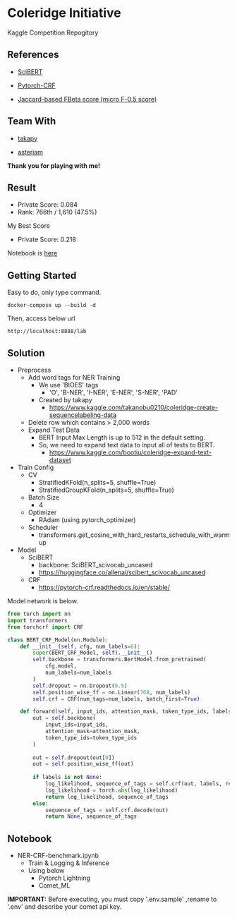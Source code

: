 # Coleridge Initiative


Kaggle Competition Repogitory


## References

- [SciBERT](https://huggingface.co/allenai/scibert_scivocab_uncased)

- [Pytorch-CRF](https://pytorch-crf.readthedocs.io/en/stable/)

- [Jaccard-based FBeta score (micro F-0.5 score)](https://machinelearningmastery.com/fbeta-measure-for-machine-learning/)


## Team With

- [takapy](https://www.kaggle.com/takanobu0210)

- [asteriam](https://www.kaggle.com/masatakashiwagi)

**Thank you for playing with me!**


## Result

- Private Score: 0.084
- Rank: 766th / 1,610 (47.5%)

My Best Score

- Private Score: 0.218

Notebook is [here](https://www.kaggle.com/bootiu/coleridge-ner-crf-inference-ensemble-alltest?scriptVersionId=65925307)


## Getting Started

Easy to do, only type command.

```commandline
docker-compose up --build -d
```

Then, access below url
```
http://localhost:8888/lab
```

## Solution

- Preprocess
    - Add word tags for NER Training
        - We use 'BIOES' tags
            - 'O', 'B-NER', 'I-NER', 'E-NER', 'S-NER', 'PAD'
        - Created by takapy
            - https://www.kaggle.com/takanobu0210/coleridge-create-sequencelabeling-data
    - Delete row which contains > 2,000 words
    - Expand Test Data
        - BERT Input Max Length is up to 512 in the default setting.
        - So, we need to expand text data to input all of texts to BERT.
            - https://www.kaggle.com/bootiu/coleridge-expand-text-dataset
- Train Config
    - CV
        - StratifiedKFold(n_splits=5, shuffle=True)
        - StratifiedGroupKFold(n_splits=5, shuffle=True)
    - Batch Size
        - 4
    - Optimizer
        - RAdam (using pytorch_optimizer)
    - Scheduler
        - transformers.get_cosine_with_hard_restarts_schedule_with_warmup
- Model
    - SciBERT
        - backbone: SciBERT_scivocab_uncased
        - https://huggingface.co/allenai/scibert_scivocab_uncased
    - CRF
        - https://pytorch-crf.readthedocs.io/en/stable/
        

Model network is below.

```python
from torch import nn
import transformers
from torchcrf import CRF

class BERT_CRF_Model(nn.Module):
    def __init__(self, cfg, num_labels=6):
        super(BERT_CRF_Model, self).__init__()
        self.backbone = transformers.BertModel.from_pretrained(
            cfg.model,
            num_labels=num_labels
        )
        self.dropout = nn.Dropout(0.5)
        self.position_wise_ff = nn.Linear(768, num_labels)
        self.crf = CRF(num_tags=num_labels, batch_first=True)

    def forward(self, input_ids, attention_mask, token_type_ids, labels=None):
        out = self.backbone(
            input_ids=input_ids,
            attention_mask=attention_mask,
            token_type_ids=token_type_ids
        )
        
        out = self.dropout(out[0])
        out = self.position_wise_ff(out)
        
        if labels is not None:
            log_likelihood, sequence_of_tags = self.crf(out, labels, reduction='mean'), self.crf.decode(out)
            log_likelihood = torch.abs(log_likelihood)
            return log_likelihood, sequence_of_tags
        else:
            sequence_of_tags = self.crf.decode(out)
            return None, sequence_of_tags
```


## Notebook

- NER-CRF-benchmark.ipynb
    - Train & Logging & Inference
    - Using below
        - Pytorch Lightning
        - Comet_ML
        
**IMPORTANT:** Before executing, you must copy '.env.sample' ,rename to '.env' and describe your comet api key.

